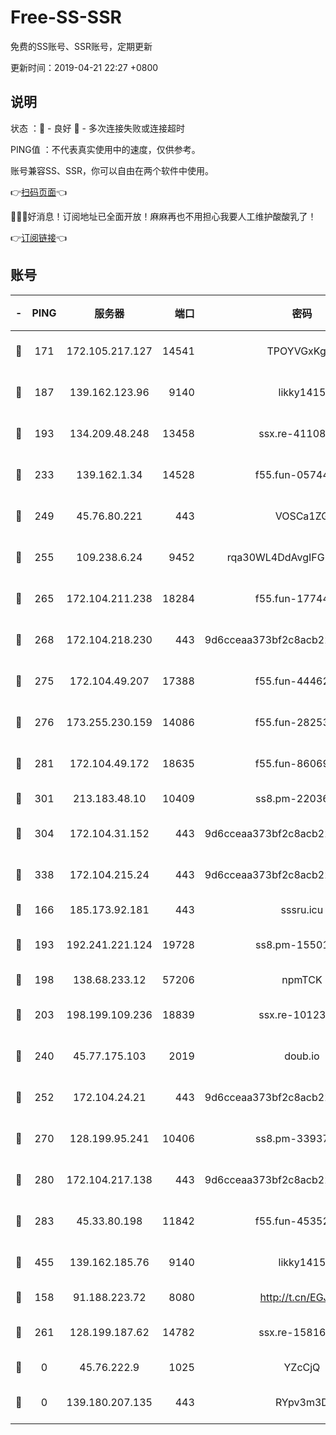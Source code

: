 # Free-SS-SSR

免费的SS账号、SSR账号，定期更新

更新时间：2019-04-21 22:27 +0800

## 说明

状态     ：🙂 - 良好 🙁 - 多次连接失败或连接超时

PING值   ：不代表真实使用中的速度，仅供参考。

账号兼容SS、SSR，你可以自由在两个软件中使用。

👉[扫码页面](https://liesauer.github.io/Free-SS-SSR/)👈

🎉🎉🎉好消息！订阅地址已全面开放！麻麻再也不用担心我要人工维护酸酸乳了！

👉[订阅链接](https://www.liesauer.net/yogurt/subscribe?ACCESS_TOKEN=DAYxR3mMaZAsaqUb)👈

## 账号

|-|PING|服务器|端口|密码|加密方式|区域|
|:----:|:----:|:-----:|-----:|:----:|:----:|:----:|
|🙂|171|172.105.217.127|14541|TPOYVGxKglpi|aes-256-cfb|JP|
|🙂|187|139.162.123.96|9140|likky1415|aes-256-cfb|JP|
|🙂|193|134.209.48.248|13458|ssx.re-41108917|aes-256-cfb|US|
|🙂|233|139.162.1.34|14528|f55.fun-05744880|aes-256-cfb|SG|
|🙂|249|45.76.80.221|443|VOSCa1ZG|aes-256-cfb|DE|
|🙂|255|109.238.6.24|9452|rqa30WL4DdAvgIFG6Fs3znzTa|aes-256-cfb|FR|
|🙂|265|172.104.211.238|18284|f55.fun-17744307|aes-256-cfb|US|
|🙂|268|172.104.218.230|443|9d6cceaa373bf2c8acb22e60b6a58be6|aes-256-cfb|US|
|🙂|275|172.104.49.207|17388|f55.fun-44462258|aes-256-cfb|SG|
|🙂|276|173.255.230.159|14086|f55.fun-28253939|aes-256-cfb|US|
|🙂|281|172.104.49.172|18635|f55.fun-86069991|aes-256-cfb|SG|
|🙂|301|213.183.48.10|10409|ss8.pm-22036959|rc4-md5|RU|
|🙂|304|172.104.31.152|443|9d6cceaa373bf2c8acb22e60b6a58be6|aes-256-cfb|US|
|🙂|338|172.104.215.24|443|9d6cceaa373bf2c8acb22e60b6a58be6|aes-256-cfb|US|
|🙂|166|185.173.92.181|443|sssru.icu|rc4-md5|RU|
|🙂|193|192.241.221.124|19728|ss8.pm-15501985|aes-256-cfb|US|
|🙂|198|138.68.233.12|57206|npmTCK|rc4-md5|US|
|🙂|203|198.199.109.236|18839|ssx.re-10123723|aes-256-cfb|US|
|🙂|240|45.77.175.103|2019|doub.io|aes-128-ctr|SG|
|🙂|252|172.104.24.21|443|9d6cceaa373bf2c8acb22e60b6a58be6|aes-256-cfb|US|
|🙂|270|128.199.95.241|10406|ss8.pm-33937991|aes-256-cfb|SG|
|🙂|280|172.104.217.138|443|9d6cceaa373bf2c8acb22e60b6a58be6|aes-256-cfb|US|
|🙂|283|45.33.80.198|11842|f55.fun-45352545|aes-256-cfb|US|
|🙂|455|139.162.185.76|9140|likky1415|aes-256-cfb|DE|
|🙁|158|91.188.223.72|8080|http://t.cn/EGJIyrl|rc4-md5|RU|
|🙁|261|128.199.187.62|14782|ssx.re-15816563|aes-256-cfb|SG|
|🙁|0|45.76.222.9|1025|YZcCjQ|rc4-md5|JP|
|🙁|0|139.180.207.135|443|RYpv3m3D|aes-256-cfb|JP|
